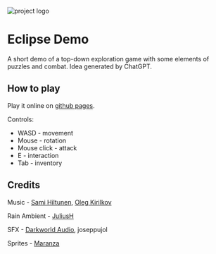 ![project logo](https://repository-images.githubusercontent.com/621817191/1a6ec61c-3e09-4be1-ae23-b8b7747d223e "logo")

# Eclipse Demo

A short demo of a top-down exploration game with some elements of puzzles and combat. Idea generated by ChatGPT.

## How to play

Play it online on [github pages](https://frierr.github.io/eclipse-demo/).

Controls:
* WASD - movement
* Mouse - rotation
* Mouse click - attack
* E - interaction
* Tab - inventory

## Credits

Music - [Sami Hiltunen](https://sami-hiltunen.itch.io), [Oleg Kirilkov](https://pixabay.com/users/music_for_videos-26992513/)

Rain Ambient - [JuliusH](https://pixabay.com/users/juliush-3921568/?tab=audio)

SFX - [Darkworld Audio](https://darkworldaudio.com), joseppujol

Sprites - [Maranza](https://maranza.itch.io)
